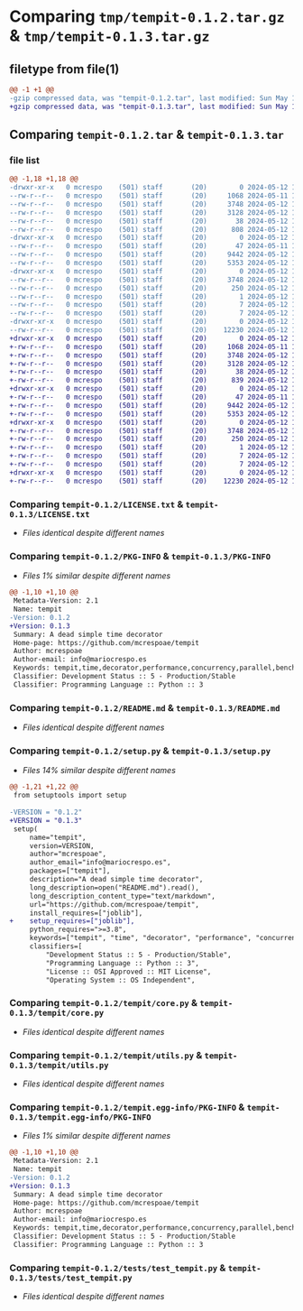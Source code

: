 # Comparing `tmp/tempit-0.1.2.tar.gz` & `tmp/tempit-0.1.3.tar.gz`

## filetype from file(1)

```diff
@@ -1 +1 @@
-gzip compressed data, was "tempit-0.1.2.tar", last modified: Sun May 12 18:23:18 2024, max compression
+gzip compressed data, was "tempit-0.1.3.tar", last modified: Sun May 12 18:33:39 2024, max compression
```

## Comparing `tempit-0.1.2.tar` & `tempit-0.1.3.tar`

### file list

```diff
@@ -1,18 +1,18 @@
-drwxr-xr-x   0 mcrespo    (501) staff       (20)        0 2024-05-12 18:23:18.932289 tempit-0.1.2/
--rw-r--r--   0 mcrespo    (501) staff       (20)     1068 2024-05-11 14:15:52.000000 tempit-0.1.2/LICENSE.txt
--rw-r--r--   0 mcrespo    (501) staff       (20)     3748 2024-05-12 18:23:18.932033 tempit-0.1.2/PKG-INFO
--rw-r--r--   0 mcrespo    (501) staff       (20)     3128 2024-05-12 10:42:15.000000 tempit-0.1.2/README.md
--rw-r--r--   0 mcrespo    (501) staff       (20)       38 2024-05-12 18:23:18.932341 tempit-0.1.2/setup.cfg
--rw-r--r--   0 mcrespo    (501) staff       (20)      808 2024-05-12 17:03:50.000000 tempit-0.1.2/setup.py
-drwxr-xr-x   0 mcrespo    (501) staff       (20)        0 2024-05-12 18:23:18.930832 tempit-0.1.2/tempit/
--rw-r--r--   0 mcrespo    (501) staff       (20)       47 2024-05-11 14:15:52.000000 tempit-0.1.2/tempit/__init__.py
--rw-r--r--   0 mcrespo    (501) staff       (20)     9442 2024-05-12 18:10:08.000000 tempit-0.1.2/tempit/core.py
--rw-r--r--   0 mcrespo    (501) staff       (20)     5353 2024-05-12 10:36:44.000000 tempit-0.1.2/tempit/utils.py
-drwxr-xr-x   0 mcrespo    (501) staff       (20)        0 2024-05-12 18:23:18.931822 tempit-0.1.2/tempit.egg-info/
--rw-r--r--   0 mcrespo    (501) staff       (20)     3748 2024-05-12 18:23:18.000000 tempit-0.1.2/tempit.egg-info/PKG-INFO
--rw-r--r--   0 mcrespo    (501) staff       (20)      250 2024-05-12 18:23:18.000000 tempit-0.1.2/tempit.egg-info/SOURCES.txt
--rw-r--r--   0 mcrespo    (501) staff       (20)        1 2024-05-12 18:23:18.000000 tempit-0.1.2/tempit.egg-info/dependency_links.txt
--rw-r--r--   0 mcrespo    (501) staff       (20)        7 2024-05-12 18:23:18.000000 tempit-0.1.2/tempit.egg-info/requires.txt
--rw-r--r--   0 mcrespo    (501) staff       (20)        7 2024-05-12 18:23:18.000000 tempit-0.1.2/tempit.egg-info/top_level.txt
-drwxr-xr-x   0 mcrespo    (501) staff       (20)        0 2024-05-12 18:23:18.931587 tempit-0.1.2/tests/
--rw-r--r--   0 mcrespo    (501) staff       (20)    12230 2024-05-12 18:04:54.000000 tempit-0.1.2/tests/test_tempit.py
+drwxr-xr-x   0 mcrespo    (501) staff       (20)        0 2024-05-12 18:33:39.152836 tempit-0.1.3/
+-rw-r--r--   0 mcrespo    (501) staff       (20)     1068 2024-05-11 14:15:52.000000 tempit-0.1.3/LICENSE.txt
+-rw-r--r--   0 mcrespo    (501) staff       (20)     3748 2024-05-12 18:33:39.152625 tempit-0.1.3/PKG-INFO
+-rw-r--r--   0 mcrespo    (501) staff       (20)     3128 2024-05-12 10:42:15.000000 tempit-0.1.3/README.md
+-rw-r--r--   0 mcrespo    (501) staff       (20)       38 2024-05-12 18:33:39.152878 tempit-0.1.3/setup.cfg
+-rw-r--r--   0 mcrespo    (501) staff       (20)      839 2024-05-12 18:31:57.000000 tempit-0.1.3/setup.py
+drwxr-xr-x   0 mcrespo    (501) staff       (20)        0 2024-05-12 18:33:39.151474 tempit-0.1.3/tempit/
+-rw-r--r--   0 mcrespo    (501) staff       (20)       47 2024-05-11 14:15:52.000000 tempit-0.1.3/tempit/__init__.py
+-rw-r--r--   0 mcrespo    (501) staff       (20)     9442 2024-05-12 18:10:08.000000 tempit-0.1.3/tempit/core.py
+-rw-r--r--   0 mcrespo    (501) staff       (20)     5353 2024-05-12 10:36:44.000000 tempit-0.1.3/tempit/utils.py
+drwxr-xr-x   0 mcrespo    (501) staff       (20)        0 2024-05-12 18:33:39.152413 tempit-0.1.3/tempit.egg-info/
+-rw-r--r--   0 mcrespo    (501) staff       (20)     3748 2024-05-12 18:33:39.000000 tempit-0.1.3/tempit.egg-info/PKG-INFO
+-rw-r--r--   0 mcrespo    (501) staff       (20)      250 2024-05-12 18:33:39.000000 tempit-0.1.3/tempit.egg-info/SOURCES.txt
+-rw-r--r--   0 mcrespo    (501) staff       (20)        1 2024-05-12 18:33:39.000000 tempit-0.1.3/tempit.egg-info/dependency_links.txt
+-rw-r--r--   0 mcrespo    (501) staff       (20)        7 2024-05-12 18:33:39.000000 tempit-0.1.3/tempit.egg-info/requires.txt
+-rw-r--r--   0 mcrespo    (501) staff       (20)        7 2024-05-12 18:33:39.000000 tempit-0.1.3/tempit.egg-info/top_level.txt
+drwxr-xr-x   0 mcrespo    (501) staff       (20)        0 2024-05-12 18:33:39.152224 tempit-0.1.3/tests/
+-rw-r--r--   0 mcrespo    (501) staff       (20)    12230 2024-05-12 18:04:54.000000 tempit-0.1.3/tests/test_tempit.py
```

### Comparing `tempit-0.1.2/LICENSE.txt` & `tempit-0.1.3/LICENSE.txt`

 * *Files identical despite different names*

### Comparing `tempit-0.1.2/PKG-INFO` & `tempit-0.1.3/PKG-INFO`

 * *Files 1% similar despite different names*

```diff
@@ -1,10 +1,10 @@
 Metadata-Version: 2.1
 Name: tempit
-Version: 0.1.2
+Version: 0.1.3
 Summary: A dead simple time decorator
 Home-page: https://github.com/mcrespoae/tempit
 Author: mcrespoae
 Author-email: info@mariocrespo.es
 Keywords: tempit,time,decorator,performance,concurrency,parallel,benchmark
 Classifier: Development Status :: 5 - Production/Stable
 Classifier: Programming Language :: Python :: 3
```

### Comparing `tempit-0.1.2/README.md` & `tempit-0.1.3/README.md`

 * *Files identical despite different names*

### Comparing `tempit-0.1.2/setup.py` & `tempit-0.1.3/setup.py`

 * *Files 14% similar despite different names*

```diff
@@ -1,21 +1,22 @@
 from setuptools import setup
 
-VERSION = "0.1.2"
+VERSION = "0.1.3"
 setup(
     name="tempit",
     version=VERSION,
     author="mcrespoae",
     author_email="info@mariocrespo.es",
     packages=["tempit"],
     description="A dead simple time decorator",
     long_description=open("README.md").read(),
     long_description_content_type="text/markdown",
     url="https://github.com/mcrespoae/tempit",
     install_requires=["joblib"],
+    setup_requires=["joblib"],
     python_requires=">=3.8",
     keywords=["tempit", "time", "decorator", "performance", "concurrency", "parallel", "benchmark"],
     classifiers=[
         "Development Status :: 5 - Production/Stable",
         "Programming Language :: Python :: 3",
         "License :: OSI Approved :: MIT License",
         "Operating System :: OS Independent",
```

### Comparing `tempit-0.1.2/tempit/core.py` & `tempit-0.1.3/tempit/core.py`

 * *Files identical despite different names*

### Comparing `tempit-0.1.2/tempit/utils.py` & `tempit-0.1.3/tempit/utils.py`

 * *Files identical despite different names*

### Comparing `tempit-0.1.2/tempit.egg-info/PKG-INFO` & `tempit-0.1.3/tempit.egg-info/PKG-INFO`

 * *Files 1% similar despite different names*

```diff
@@ -1,10 +1,10 @@
 Metadata-Version: 2.1
 Name: tempit
-Version: 0.1.2
+Version: 0.1.3
 Summary: A dead simple time decorator
 Home-page: https://github.com/mcrespoae/tempit
 Author: mcrespoae
 Author-email: info@mariocrespo.es
 Keywords: tempit,time,decorator,performance,concurrency,parallel,benchmark
 Classifier: Development Status :: 5 - Production/Stable
 Classifier: Programming Language :: Python :: 3
```

### Comparing `tempit-0.1.2/tests/test_tempit.py` & `tempit-0.1.3/tests/test_tempit.py`

 * *Files identical despite different names*

